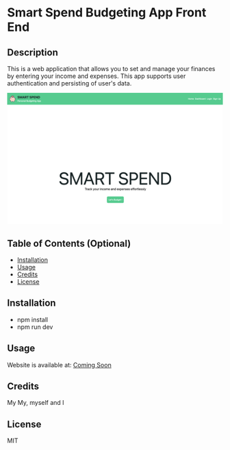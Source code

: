 # Smart Spend Budgeting App Front End

## Description

This is a web application that allows you to set and manage your finances by entering your income and expenses. This app supports user authentication and persisting of user's data.

![webpage screenshot](https://github.com/mtanng9/smartSpend-budgeting-app/blob/main/Screenshot.png)

## Table of Contents (Optional)

- [Installation](#installation)
- [Usage](#usage)
- [Credits](#credits)
- [License](#license)

## Installation

- npm install
- npm run dev

## Usage

Website is available at: [Coming Soon]()

## Credits

My My, myself and I

## License

MIT
